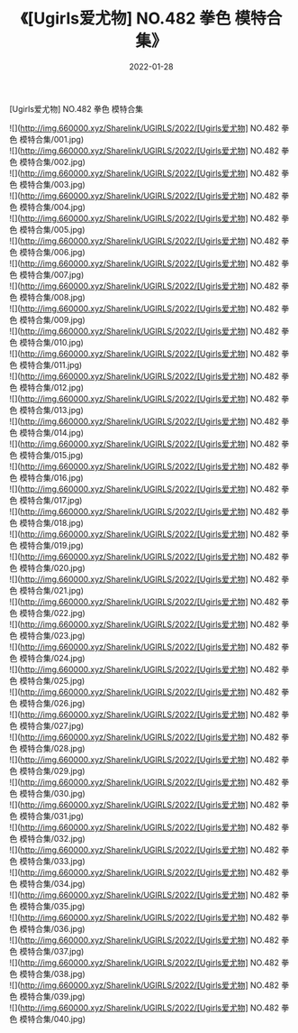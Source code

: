 ﻿---
layout: post
title:  《[Ugirls爱尤物] NO.482 拳色 模特合集》
date:   2022-01-28
img: http://img.660000.xyz/Sharelink/UGIRLS/2022/[Ugirls爱尤物] NO.482 拳色 模特合集/000.jpg
categories: [美女, 清纯, 唯美]
---

[Ugirls爱尤物] NO.482 拳色 模特合集

 ![](http://img.660000.xyz/Sharelink/UGIRLS/2022/[Ugirls爱尤物] NO.482 拳色 模特合集/001.jpg) <br>![](http://img.660000.xyz/Sharelink/UGIRLS/2022/[Ugirls爱尤物] NO.482 拳色 模特合集/002.jpg) <br>![](http://img.660000.xyz/Sharelink/UGIRLS/2022/[Ugirls爱尤物] NO.482 拳色 模特合集/003.jpg) <br>![](http://img.660000.xyz/Sharelink/UGIRLS/2022/[Ugirls爱尤物] NO.482 拳色 模特合集/004.jpg) <br>![](http://img.660000.xyz/Sharelink/UGIRLS/2022/[Ugirls爱尤物] NO.482 拳色 模特合集/005.jpg) <br>![](http://img.660000.xyz/Sharelink/UGIRLS/2022/[Ugirls爱尤物] NO.482 拳色 模特合集/006.jpg) <br>![](http://img.660000.xyz/Sharelink/UGIRLS/2022/[Ugirls爱尤物] NO.482 拳色 模特合集/007.jpg) <br>![](http://img.660000.xyz/Sharelink/UGIRLS/2022/[Ugirls爱尤物] NO.482 拳色 模特合集/008.jpg) <br>![](http://img.660000.xyz/Sharelink/UGIRLS/2022/[Ugirls爱尤物] NO.482 拳色 模特合集/009.jpg) <br>![](http://img.660000.xyz/Sharelink/UGIRLS/2022/[Ugirls爱尤物] NO.482 拳色 模特合集/010.jpg) <br>![](http://img.660000.xyz/Sharelink/UGIRLS/2022/[Ugirls爱尤物] NO.482 拳色 模特合集/011.jpg) <br>![](http://img.660000.xyz/Sharelink/UGIRLS/2022/[Ugirls爱尤物] NO.482 拳色 模特合集/012.jpg) <br>![](http://img.660000.xyz/Sharelink/UGIRLS/2022/[Ugirls爱尤物] NO.482 拳色 模特合集/013.jpg) <br>![](http://img.660000.xyz/Sharelink/UGIRLS/2022/[Ugirls爱尤物] NO.482 拳色 模特合集/014.jpg) <br>![](http://img.660000.xyz/Sharelink/UGIRLS/2022/[Ugirls爱尤物] NO.482 拳色 模特合集/015.jpg) <br>![](http://img.660000.xyz/Sharelink/UGIRLS/2022/[Ugirls爱尤物] NO.482 拳色 模特合集/016.jpg) <br>![](http://img.660000.xyz/Sharelink/UGIRLS/2022/[Ugirls爱尤物] NO.482 拳色 模特合集/017.jpg) <br>![](http://img.660000.xyz/Sharelink/UGIRLS/2022/[Ugirls爱尤物] NO.482 拳色 模特合集/018.jpg) <br>![](http://img.660000.xyz/Sharelink/UGIRLS/2022/[Ugirls爱尤物] NO.482 拳色 模特合集/019.jpg) <br>![](http://img.660000.xyz/Sharelink/UGIRLS/2022/[Ugirls爱尤物] NO.482 拳色 模特合集/020.jpg) <br>![](http://img.660000.xyz/Sharelink/UGIRLS/2022/[Ugirls爱尤物] NO.482 拳色 模特合集/021.jpg) <br>![](http://img.660000.xyz/Sharelink/UGIRLS/2022/[Ugirls爱尤物] NO.482 拳色 模特合集/022.jpg) <br>![](http://img.660000.xyz/Sharelink/UGIRLS/2022/[Ugirls爱尤物] NO.482 拳色 模特合集/023.jpg) <br>![](http://img.660000.xyz/Sharelink/UGIRLS/2022/[Ugirls爱尤物] NO.482 拳色 模特合集/024.jpg) <br>![](http://img.660000.xyz/Sharelink/UGIRLS/2022/[Ugirls爱尤物] NO.482 拳色 模特合集/025.jpg) <br>![](http://img.660000.xyz/Sharelink/UGIRLS/2022/[Ugirls爱尤物] NO.482 拳色 模特合集/026.jpg) <br>![](http://img.660000.xyz/Sharelink/UGIRLS/2022/[Ugirls爱尤物] NO.482 拳色 模特合集/027.jpg) <br>![](http://img.660000.xyz/Sharelink/UGIRLS/2022/[Ugirls爱尤物] NO.482 拳色 模特合集/028.jpg) <br>![](http://img.660000.xyz/Sharelink/UGIRLS/2022/[Ugirls爱尤物] NO.482 拳色 模特合集/029.jpg) <br>![](http://img.660000.xyz/Sharelink/UGIRLS/2022/[Ugirls爱尤物] NO.482 拳色 模特合集/030.jpg) <br>![](http://img.660000.xyz/Sharelink/UGIRLS/2022/[Ugirls爱尤物] NO.482 拳色 模特合集/031.jpg) <br>![](http://img.660000.xyz/Sharelink/UGIRLS/2022/[Ugirls爱尤物] NO.482 拳色 模特合集/032.jpg) <br>![](http://img.660000.xyz/Sharelink/UGIRLS/2022/[Ugirls爱尤物] NO.482 拳色 模特合集/033.jpg) <br>![](http://img.660000.xyz/Sharelink/UGIRLS/2022/[Ugirls爱尤物] NO.482 拳色 模特合集/034.jpg) <br>![](http://img.660000.xyz/Sharelink/UGIRLS/2022/[Ugirls爱尤物] NO.482 拳色 模特合集/035.jpg) <br>![](http://img.660000.xyz/Sharelink/UGIRLS/2022/[Ugirls爱尤物] NO.482 拳色 模特合集/036.jpg) <br>![](http://img.660000.xyz/Sharelink/UGIRLS/2022/[Ugirls爱尤物] NO.482 拳色 模特合集/037.jpg) <br>![](http://img.660000.xyz/Sharelink/UGIRLS/2022/[Ugirls爱尤物] NO.482 拳色 模特合集/038.jpg) <br>![](http://img.660000.xyz/Sharelink/UGIRLS/2022/[Ugirls爱尤物] NO.482 拳色 模特合集/039.jpg) <br>![](http://img.660000.xyz/Sharelink/UGIRLS/2022/[Ugirls爱尤物] NO.482 拳色 模特合集/040.jpg) <br>